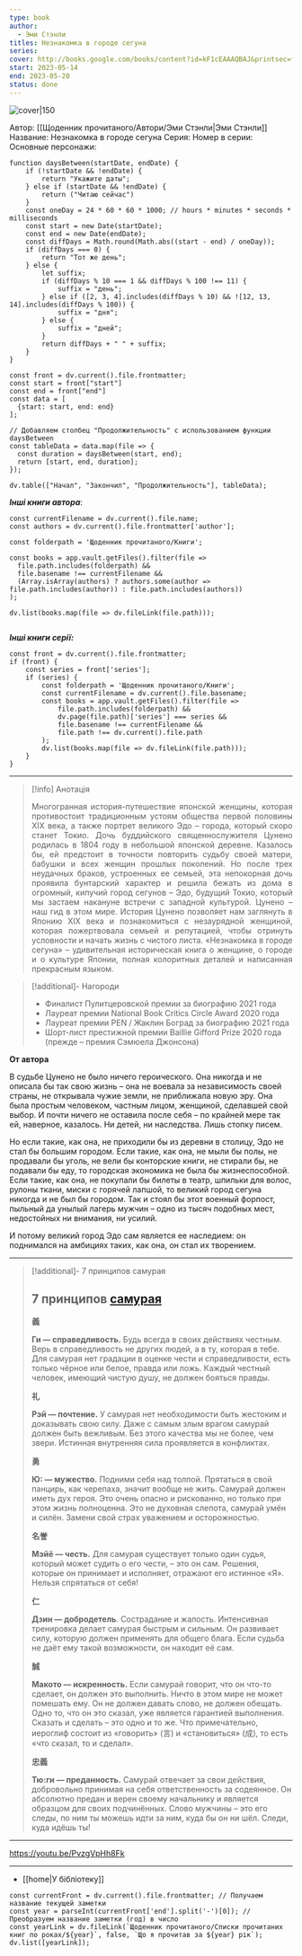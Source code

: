 ```yaml
---
type: book
author:
  - Эми Стэнли
titles: Незнакомка в городе сегуна
series:
cover: http://books.google.com/books/content?id=kF1cEAAAQBAJ&printsec=frontcover&img=1&zoom=1&edge=curl&source=gbs_api
start: 2023-05-14
end: 2023-05-20
status: done
---
```

![cover|150](Эми%20Стэнли%20-%20Незнакомка%20в%20городе%20сегуна.jpg)

Автор: [[Щоденник прочитаного/Автори/Эми Стэнли|Эми Стэнли]]
Название: Незнакомка в городе сегуна
Серия:
Номер в серии:
Основные персонажи:

```dataviewjs
function daysBetween(startDate, endDate) {
	if (!startDate && !endDate) { 
		return "Укажите даты"; 
	} else if (startDate && !endDate) {
		return ("Читаю сейчас")
	}
	const oneDay = 24 * 60 * 60 * 1000; // hours * minutes * seconds * milliseconds
	const start = new Date(startDate);
	const end = new Date(endDate);
	const diffDays = Math.round(Math.abs((start - end) / oneDay));
	if (diffDays === 0) {
		return "Тот же день";   
	} else {
		let suffix;     
	    if (diffDays % 10 === 1 && diffDays % 100 !== 11) {
		    suffix = "день";     
	    } else if ([2, 3, 4].includes(diffDays % 10) && ![12, 13, 14].includes(diffDays % 100)) {
			suffix = "дня";     
		} else {       
			suffix = "дней";     
		}          
		return diffDays + " " + suffix;   
	} 
}  

const front = dv.current().file.frontmatter;
const start = front["start"]
const end = front["end"]
const data = [
  {start: start, end: end}
];

// Добавляем столбец "Продолжительность" с использованием функции daysBetween
const tableData = data.map(file => {
  const duration = daysBetween(start, end);
  return [start, end, duration];
});

dv.table(["Начал", "Закончил", "Продолжительность"], tableData);
```
***Інші книги автора***:
```dataviewjs
const currentFilename = dv.current().file.name;
const authors = dv.current().file.frontmatter['author'];

const folderpath = 'Щоденник прочитаного/Книги';

const books = app.vault.getFiles().filter(file =>
  file.path.includes(folderpath) &&
  file.basename !== currentFilename &&
  (Array.isArray(authors) ? authors.some(author => file.path.includes(author)) : file.path.includes(authors))
);

dv.list(books.map(file => dv.fileLink(file.path)));


```
***Інші книги серії:***
```dataviewjs
const front = dv.current().file.frontmatter;
if (front) {
	const series = front['series'];
	if (series) {
		const folderpath = 'Щоденник прочитаного/Книги';
		const currentFilename = dv.current().file.basename;
		const books = app.vault.getFiles().filter(file =>  
			file.path.includes(folderpath) && 
			dv.page(file.path)['series'] === series && 
			file.basename !== currentFilename &&
			file.path !== dv.current().file.path 
		);
		dv.list(books.map(file => dv.fileLink(file.path)));
	}
}

```

---

>[!info] Анотація
><p align="justify">Многогранная история-путешествие японской женщины, которая  противостоит традиционным устоям общества первой половины XIX века, а  также портрет великого Эдо – города, который скоро станет Токио. Дочь буддийского священнослужителя Цунено родилась в 1804 году в небольшой  японской деревне. Казалось бы, ей предстоит в точности повторить судьбу  своей матери, бабушки и всех женщин прошлых поколений. Но после трех  неудачных браков, устроенных ее семьей, эта непокорная дочь проявила  бунтарский характер и решила бежать из дома в огромный, кипучий город  сегунов – Эдо, будущий Токио, который мы застаем накануне встречи с  западной культурой. Цунено – наш гид в этом мире. История Цунено  позволяет нам заглянуть в Японию XIX века и познакомиться с незаурядной  женщиной, которая пожертвовала семьей и репутацией, чтобы отринуть  условности и начать жизнь с чистого листа. «Незнакомка в городе  сегуна» – удивительная историческая книга о женщине, о городе и о  культуре Японии, полная колоритных деталей и написанная прекрасным  языком.</p>

>[!additional]-  Нагороди
>
> - Финалист Пулитцеровской премии за биографию 2021 года
> - Лауреат премии National Book Critics Circle Award 2020 года
> - Лауреат премии PEN / Жаклин Боград за биографию 2021 года
> - Шорт-лист престижной премии Baillie Gifford Prize 2020 года (прежде – премия Сэмюела Джонсона)

**От автора**

В судьбе Цунено не было ничего героического.  Она никогда и не описала бы так свою жизнь – она не воевала за  независимость своей страны, не открывала чужие земли, не приближала  новую эру. Она была простым человеком, частным лицом, женщиной,  сделавшей свой выбор. И почти ничего не оставила после себя – по крайней мере так ей, наверное, казалось. Ни детей, ни наследства. Лишь стопку  писем.

Но если такие, как она, не приходили бы из деревни в  столицу, Эдо не стал бы большим городом. Если такие, как она, не мыли бы полы, не продавали бы уголь, не вели бы конторские книги, не стирали  бы, не подавали бы еду, то городская экономика не была бы  жизнеспособной. Если такие, как она, не покупали бы билеты в театр,  шпильки для волос, рулоны ткани, миски с горячей лапшой, то великий  город сегуна никогда и не был бы городом. Так и стоял бы этот военный  форпост, пыльный да унылый лагерь мужчин – одно из тысяч подобных мест,  недостойных ни внимания, ни усилий.

И потому великий город Эдо сам является ее наследием: он поднимался на амбициях таких, как она, он стал их творением.
___

>[!additional]- 7 принципов самурая
>
>## 7 принципов [самурая](https://ru.wikipedia.org/wiki/%D0%A1%D0%B0%D0%BC%D1%83%D1%80%D0%B0%D0%B9)
>
> **義**
>
> **Ги — справедливость.** Будь всегда в своих действиях честным. Верь в справедливость не других людей, а в ту, которая в тебе. Для самурая нет градации в оценке чести и справедливости, есть только чёрное или белое, правда или ложь. Каждый честный человек, имеющий чистую душу, не должен бояться правды.
>
> **礼**
>
> **Рэй — почтение.** У самурая нет необходимости быть жестоким и доказывать свою силу. Даже с самым злым врагом самурай должен быть вежливым. Без этого качества мы не более, чем звери. Истинная внутренняя сила проявляется в конфликтах.
>
> **勇**
>
> **Ю: — мужество.** Подними себя над толпой. Прятаться в свой панцирь, как черепаха, значит вообще не жить. Самурай должен иметь дух героя. Это очень опасно и рискованно, но только при этом жизнь полноценна. Это не духовная слепота, самурай умён и силён. Замени свой страх уважением и осторожностью.
>
> **名誉**
>
> **Мэйё — честь.** Для самурая существует только один судья, который может судить о его чести, – это он сам. Решения, которые он принимает и исполняет, отражают его истинное «Я». Нельзя спрятаться от себя!
>
> **仁**
>
> **Дзин — добродетель**. Сострадание и жалость. Интенсивная тренировка делает самурая быстрым и сильным. Он развивает силу, которую должен применять для общего блага. Если судьба не даёт ему такой возможности, он находит её сам.
>
> **誠**
>
> **Макото — искренность.** Если самурай говорит, что он что-то сделает, он должен это выполнить. Ничто в этом мире не может помешать ему. Он не должен давать слово, не должен обещать. Одно то, что он это сказал, уже является гарантией выполнения. Сказать и сделать – это одно и то же. Что примечательно, иероглиф состоит из «говорить» (言) и «становиться» (成), то есть «что сказал, то и сделал».
>
> **忠義**
>
> **Тю:ги — преданность.** Самурай отвечает за свои действия, добровольно принимая на себя ответственность за содеянное. Он абсолютно предан и верен своему начальнику и является образцом для своих подчинённых. Слово мужчины – это его следы, по ним ты можешь идти за ним, куда бы он ни шёл. Следи, куда идёшь ты!
>

*****
https://youtu.be/PvzgVpHh8Fk

__________
- [[home|У бібліотеку]]
```dataviewjs
const currentFront = dv.current().file.frontmatter; // Получаем название текущей заметки
const year = parseInt(currentFront['end'].split('-')[0]); // Преобразуем название заметки (год) в число
const yearLink = dv.fileLink(`Щоденник прочитаного/Списки прочитаних книг по роках/${year}`, false, `Що я прочитав за ${year} рік`);
dv.list([yearLink]);
```